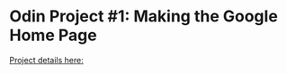 # Odin Project #1: Making the Google Home Page

<a href="http://www.theodinproject.com/web-development-101/html-css?ref=lnav"> Project details here:</a>